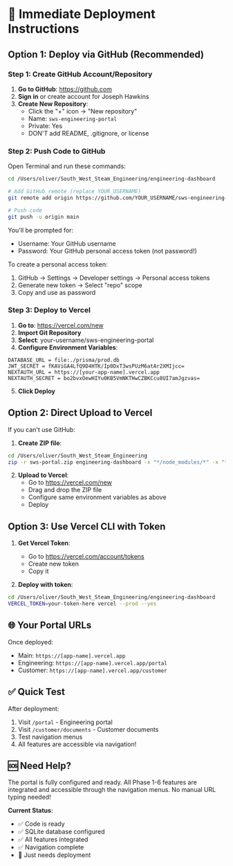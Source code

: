 # 🚀 Immediate Deployment Instructions

## Option 1: Deploy via GitHub (Recommended)

### Step 1: Create GitHub Account/Repository

1. **Go to GitHub**: https://github.com
2. **Sign in** or create account for Joseph Hawkins
3. **Create New Repository**: 
   - Click the "+" icon → "New repository"
   - Name: `sws-engineering-portal`
   - Private: Yes
   - DON'T add README, .gitignore, or license

### Step 2: Push Code to GitHub

Open Terminal and run these commands:

```bash
cd /Users/oliver/South_West_Steam_Engineering/engineering-dashboard

# Add GitHub remote (replace YOUR_USERNAME)
git remote add origin https://github.com/YOUR_USERNAME/sws-engineering-portal.git

# Push code
git push -u origin main
```

You'll be prompted for:
- Username: Your GitHub username
- Password: Your GitHub personal access token (not password!)

To create a personal access token:
1. GitHub → Settings → Developer settings → Personal access tokens
2. Generate new token → Select "repo" scope
3. Copy and use as password

### Step 3: Deploy to Vercel

1. **Go to**: https://vercel.com/new
2. **Import Git Repository**
3. **Select**: your-username/sws-engineering-portal
4. **Configure Environment Variables**:

```
DATABASE_URL = file:./prisma/prod.db
JWT_SECRET = fKAViGA4LfQ9D4HTK/Ip0DxT3wsPUzM6atAr2XMIjcc=
NEXTAUTH_URL = https://[your-app-name].vercel.app
NEXTAUTH_SECRET = bo2bvxOewHIYu0KB5VmNKTHwCZBKCcu8UI7amJgzvas=
```

5. **Click Deploy**

## Option 2: Direct Upload to Vercel

If you can't use GitHub:

1. **Create ZIP file**:
```bash
cd /Users/oliver/South_West_Steam_Engineering
zip -r sws-portal.zip engineering-dashboard -x "*/node_modules/*" -x "*/.next/*" -x "*/prisma/*.db"
```

2. **Upload to Vercel**:
   - Go to https://vercel.com/new
   - Drag and drop the ZIP file
   - Configure same environment variables as above
   - Deploy

## Option 3: Use Vercel CLI with Token

1. **Get Vercel Token**:
   - Go to https://vercel.com/account/tokens
   - Create new token
   - Copy it

2. **Deploy with token**:
```bash
cd /Users/oliver/South_West_Steam_Engineering/engineering-dashboard
VERCEL_TOKEN=your-token-here vercel --prod --yes
```

## 🌐 Your Portal URLs

Once deployed:
- Main: `https://[app-name].vercel.app`
- Engineering: `https://[app-name].vercel.app/portal`
- Customer: `https://[app-name].vercel.app/customer`

## ✅ Quick Test

After deployment:
1. Visit `/portal` - Engineering portal
2. Visit `/customer/documents` - Customer documents
3. Test navigation menus
4. All features are accessible via navigation!

## 🆘 Need Help?

The portal is fully configured and ready. All Phase 1-6 features are integrated and accessible through the navigation menus. No manual URL typing needed!

**Current Status**: 
- ✅ Code is ready
- ✅ SQLite database configured
- ✅ All features integrated
- ✅ Navigation complete
- 🔄 Just needs deployment